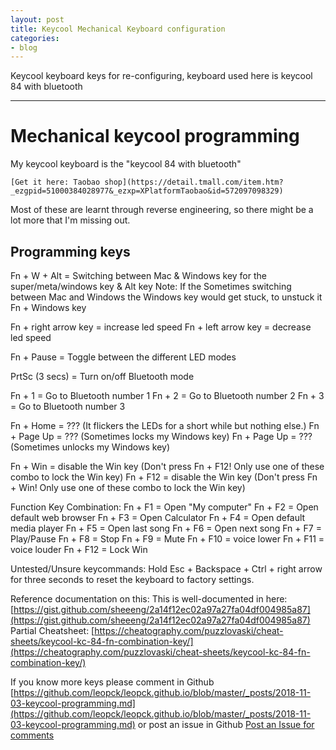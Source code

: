 ```yaml
---
layout: post
title: Keycool Mechanical Keyboard configuration
categories:
- blog
---
```


Keycool keyboard keys for re-configuring, keyboard used here is keycool 84 with bluetooth

---
# Mechanical keycool programming

My keycool keyboard is the "keycool 84 with bluetooth"

```
[Get it here: Taobao shop](https://detail.tmall.com/item.htm?_ezgpid=51000384028977&_ezxp=XPlatformTaobao&id=572097098329)
```

Most of these are learnt through reverse engineering, so there might be a lot more that I'm missing out.

## Programming keys

Fn + W + Alt = Switching between Mac & Windows key for the super/meta/windows key & Alt key
Note: If the Sometimes switching between Mac and Windows the Windows key would get stuck, to unstuck it Fn + Windows key

Fn + right arrow key = increase led speed
Fn + left arrow key = decrease led speed

Fn + Pause = Toggle between the different LED modes

PrtSc (3 secs) = Turn on/off Bluetooth mode

Fn + 1 = Go to Bluetooth number 1
Fn + 2 = Go to Bluetooth number 2
Fn + 3 = Go to Bluetooth number 3

Fn + Home = ??? (It flickers the LEDs for a short while but nothing else.)
Fn + Page Up = ??? (Sometimes locks my Windows key)
Fn + Page Up = ??? (Sometimes unlocks my Windows key)

Fn + Win = disable the Win key (Don't press Fn + F12! Only use one of these combo to lock the Win key)
Fn + F12 = disable the Win key (Don't press Fn + Win! Only use one of these combo to lock the Win key)

Function Key Combination: 
Fn + F1 = Open "My computer" 
Fn + F2 = Open default web browser 
Fn + F3 = Open Calculator 
Fn + F4 = Open default media player 
Fn + F5 = Open last song 
Fn + F6 = Open next song 
Fn + F7 = Play/Pause 
Fn + F8 = Stop 
Fn + F9 = Mute 
Fn + F10 = voice lower 
Fn + F11 = voice louder 
Fn + F12 = Lock Win

Untested/Unsure keycommands:
  Hold Esc + Backspace + Ctrl + right arrow for three seconds to reset the keyboard to factory settings.
  
Reference documentation on this:
 This is well-documented in here: [https://gist.github.com/sheeeng/2a14f12ec02a97a27fa04df004985a87](https://gist.github.com/sheeeng/2a14f12ec02a97a27fa04df004985a87)
 Partial Cheatsheet: [https://cheatography.com/puzzlovaski/cheat-sheets/keycool-kc-84-fn-combination-key/](https://cheatography.com/puzzlovaski/cheat-sheets/keycool-kc-84-fn-combination-key/)
  
If you know more keys please comment in Github
[https://github.com/leopck/leopck.github.io/blob/master/_posts/2018-11-03-keycool-programming.md](https://github.com/leopck/leopck.github.io/blob/master/_posts/2018-11-03-keycool-programming.md)
or post an issue in Github [Post an Issue for comments](https://github.com/leopck/leopck.github.io/issues)
